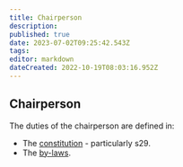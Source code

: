 ```yaml
---
title: Chairperson
description: 
published: true
date: 2023-07-02T09:25:42.543Z
tags: 
editor: markdown
dateCreated: 2022-10-19T08:03:16.952Z
---
```


## Chairperson

The duties of the chairperson are defined in:

* The [constitution](/constitution) - particularly s29.
* The [by-laws](/docs/policies/bylaws).
